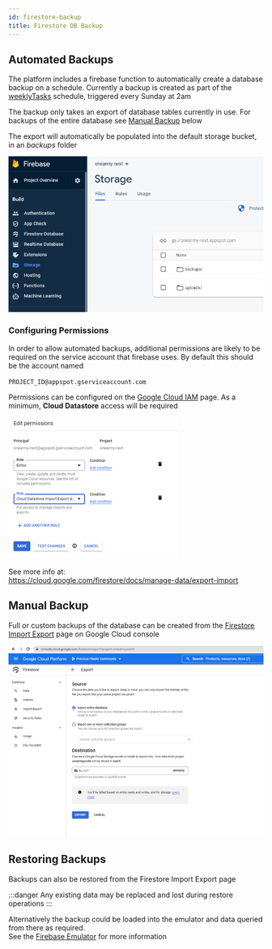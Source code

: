 ```yaml
---
id: firestore-backup
title: Firestore DB Backup
---
```


## Automated Backups

The platform includes a firebase function to automatically create a database backup on a schedule.
Currently a backup is created as part of the [weeklyTasks](https://github.com/ONEARMY/community-platform/blob/49fa7433cf4a9e348a4436d55fd3313daa70edda/functions/src/scheduled/tasks.ts) schedule, triggered every Sunday at 2am

The backup only takes an export of database tables currently in use. For backups of the entire database see [Manual Backup](#manual-backup) below

The export will automatically be populated into the default storage bucket, in an _backups_ folder

![](images/firestore-backup-folder.png)

### Configuring Permissions

In order to allow automated backups, additional permissions are likely to be required on the service account that firebase uses. By default this should be the account named

`PROJECT_ID@appspot.gserviceaccount.com`

Permissions can be configured on the [Google Cloud IAM](https://console.cloud.google.com/iam-admin/iam) page. As a minimum, **Cloud Datastore** access will be required

![](images/firestore-backup-permissions.png)

See more info at:  
https://cloud.google.com/firestore/docs/manage-data/export-import

## Manual Backup

Full or custom backups of the database can be created from the [Firestore Import Export](https://console.cloud.google.com/firestore/import-export) page on Google Cloud console

![](images/firestore-backup-console.png)

## Restoring Backups

Backups can also be restored from the Firestore Import Export page

:::danger
Any existing data may be replaced and lost during restore operations
:::

Alternatively the backup could be loaded into the emulator and data queried from there as required.  
See the [Firebase Emulator](./firebase-emulator.md) for more information
